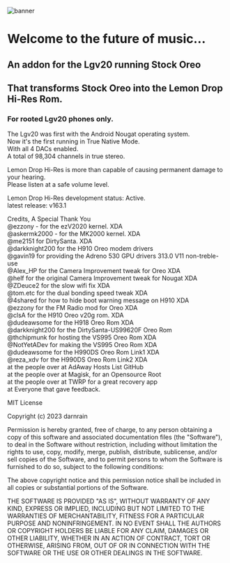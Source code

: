 ![banner](https://github.com/darnrain/Lemon_Drop_Hi-Res/assets/60840489/1fd80758-cdef-4be1-afb5-1d6666d383a0)
# Welcome to the future of music...<br>
## An addon for the Lgv20 running Stock Oreo
## That transforms Stock Oreo into the Lemon Drop Hi-Res Rom.
### For rooted Lgv20 phones only.
The Lgv20 was first with the Android Nougat operating system.<br>
Now it's the first running in True Native Mode.<br>
With all 4 DACs enabled.<br>
A total of 98,304 channels in true stereo.<br>

Lemon Drop Hi-Res is more than capable of causing permanent damage to your hearing.<br>
Please listen at a safe volume level.<br>

Lemon Drop Hi-Res development status: Active.<br>
latest release: v163.1<br>  
</p>

Credits, A Special Thank You<br>
@ezzony - for the ezV2020 kernel. XDA<br>
@askermk2000 - for the MK2000 kernel. XDA<br>
@me2151 for DirtySanta. XDA<br>
@darkknight200 for the H910 Oreo modem drivers<br>
@gavin19 for providing the Adreno 530 GPU drivers 313.0 V11 non-treble-use<br>
@Alex_HP for the Camera Improvement tweak for Oreo XDA<br>
@helf for the original Camera Improvement tweak for Nougat XDA<br>
@ZDeuce2 for the slow wifi fix XDA<br>
@tom.etc for the dual bonding speed tweak XDA<br>
@4shared for how to hide boot warning message on H910 XDA<br>
@ezzony for the FM Radio mod for Oreo XDA<br>
@clsA for the H910 Oreo v20g rom. XDA<br>
@dudeawsome for the H918 Oreo Rom XDA<br>
@darkknight200 for the DirtySanta-US99620F Oreo Rom<br>
@thchipmunk for hosting the VS995 Oreo Rom XDA<br>
@NotYetADev for making the VS995 Oreo Rom XDA<br>
@dudeawsome for the H990DS Oreo Rom Link1 XDA<br>
@reza_xdv for the H990DS Oreo Rom Link2 XDA<br>
at the people over at AdAway Hosts List GitHub<br>
at the people over at Magisk, for an Opensource Root<br>
at the people over at TWRP for a great recovery app<br>
at Everyone that gave feedback.<br>

MIT License<br>

Copyright (c) 2023 darnrain

Permission is hereby granted, free of charge, to any person obtaining a copy
of this software and associated documentation files (the "Software"), to deal
in the Software without restriction, including without limitation the rights
to use, copy, modify, merge, publish, distribute, sublicense, and/or sell
copies of the Software, and to permit persons to whom the Software is
furnished to do so, subject to the following conditions:

The above copyright notice and this permission notice shall be included in all
copies or substantial portions of the Software.

THE SOFTWARE IS PROVIDED "AS IS", WITHOUT WARRANTY OF ANY KIND, EXPRESS OR
IMPLIED, INCLUDING BUT NOT LIMITED TO THE WARRANTIES OF MERCHANTABILITY,
FITNESS FOR A PARTICULAR PURPOSE AND NONINFRINGEMENT. IN NO EVENT SHALL THE
AUTHORS OR COPYRIGHT HOLDERS BE LIABLE FOR ANY CLAIM, DAMAGES OR OTHER
LIABILITY, WHETHER IN AN ACTION OF CONTRACT, TORT OR OTHERWISE, ARISING FROM,
OUT OF OR IN CONNECTION WITH THE SOFTWARE OR THE USE OR OTHER DEALINGS IN THE
SOFTWARE.<br>

